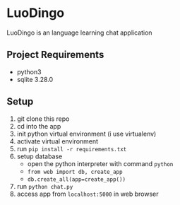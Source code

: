 # LuoDingo

LuoDingo is an language learning chat application


## Project Requirements
* python3
* sqlite 3.28.0

## Setup
 1. git clone this repo
 1. cd into the app
 1. init python virtual environment (i use virtualenv)
 1. activate virtual environment
 1. run `pip install -r requirements.txt`
 1. setup database
    * open the python interpreter with command `python`
    * `from web import db, create_app`
    * `db.create_all(app=create_app())`
 1. run `python chat.py`
 1. access app from `localhost:5000` in web browser
